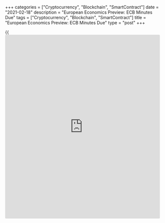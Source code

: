 +++
categories = ["Cryptocurrency", "Blockchain", "SmartContract"]
date = "2021-02-18"
description = "European Economics Preview: ECB Minutes Due"
tags = ["Cryptocurrency", "Blockchain", "SmartContract"]
title = "European Economics Preview: ECB Minutes Due"
type = "post"
+++

{{<iframe id="large-banner" src="https://www.bounty.group/#slide=20.0" width="100%" height="600" scrolling="no" style="border: 0px solid rgb(216, 221, 230); border-radius: 3px;">}}

The minutes of the [policy](https://www.fintechee.com/policy/)-setting meeting of the European Central Bank
is due on Thursday, headlining a light day for the European economic
[news](https://www.letsplayfx.com/blog/forex-news-website/).

At 2.00 am ET, January foreign trade data is due from Switzerland. The
trade surplus totaled CHF 3.05 billion in December.

At 3.30 am ET, Statistics Sweden is scheduled to issue consumer price
data for January. Inflation is forecast to rise to 1.5 percent from 0.5
percent in December.  
  
At 4.00 am ET, industrial production and producer price figures are due
from Poland. Production is expected to rise 0.6 percent on year in
January, slower than the 11.2 percent increase in December.

At 6.00 am ET, Turkey's central bank announces its interest rate
decision. The bank is expected to hold its one-week repo rate at 17.00
percent.

At 7.30 am ET, the ECB releases the account of the monetary [policy](https://www.fintechee.com/policy/)
meeting of the governing council held on January 20 and 21. At the
meeting, [policy](https://www.fintechee.com/policy/)makers had decided to leave its key interest rates and
asset purchases unchanged, and reaffirmed its willingness to adjust the
[policy](https://www.fintechee.com/policy/) tools when needed.

For comments and feedback [contact](https://www.playgroundfx.com/contact/): editorial@rtt[news](https://www.letsplayfx.com/blog/forex-news-website/).com

[Economic News][1]

 **What parts of the world are seeing the best (and worst) economic
performances lately? Click[here][2] to check out our [Econ Scorecard][2]
and find out! See up-to-the-moment [ranking](https://www.playgroundfx.com/blog/crypto-exchange-ranking/)s for the best and worst
performers in [GDP][3], [unemployment rate][4], [inflation][5] and much
more.**

   1. www.rtt[news](https://www.letsplayfx.com/blog/forex-news-website/).com/Content/EconomicNews.aspx
   2. www.rtt[news](https://www.letsplayfx.com/blog/forex-news-website/).com/economic-scorecard/world-rank/industrial-production/highest-performance.aspx
   3. www.rtt[news](https://www.letsplayfx.com/blog/forex-news-website/).com/economic-scorecard/world-rank/GDP/highest-performance.aspx
   4. www.rtt[news](https://www.letsplayfx.com/blog/forex-news-website/).com/economic-scorecard/world-rank/unemployment-rate/lowest-performance.aspx
   5. www.rtt[news](https://www.letsplayfx.com/blog/forex-news-website/).com/economic-scorecard/world-rank/CPI/highest-performance.aspx